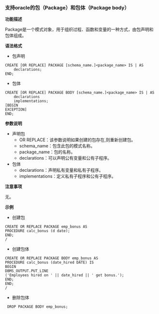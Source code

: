 ### 支持oracle的包（Package）和包体（Package body）

**功能描述**

Package是一个模式对象，用于组织过程、函数和变量的一种方式，由包声明和包体组成。

**语法格式**

- 包声明

```
CREATE [OR REPLACE] PACKAGE [schema_name.]<package_name> IS | AS
    declarations;
END;
```

- 包体

```
CREATE [OR REPLACE] PACKAGE BODY [schema_name.]<package_name> IS | AS
    declarations
    implementations;
[BEGIN
EXCEPTION]
END;
```

**参数说明**

- 声明包 
  - OR REPLACE：该参数说明如果创建的包存在,则重新创建包。
  - schema_name：包含此包的模式名称。
  - package_name：包的名称。
  - declarations：可以声明公有变量和公有子程序。
- 包体 
  - declarations：声明私有变量和私有子程序。
  - implementations：定义私有子程序和公有子程序。

**注意事项**

无。

**示例**

- 创建包

```
CREATE OR REPLACE PACKAGE emp_bonus AS
PROCEDURE calc_bonus (d date);
END;
/
```

- 创建包体

```
CREATE OR REPLACE PACKAGE BODY emp_bonus AS
PROCEDURE calc_bonus (date_hired DATE) IS
BEGIN
DBMS_OUTPUT.PUT_LINE
('Employees hired on ' || date_hired || ' get bonus.');
END;
END;
/
```

- 删除包体

```
 DROP PACKAGE BODY emp_bonus;
```